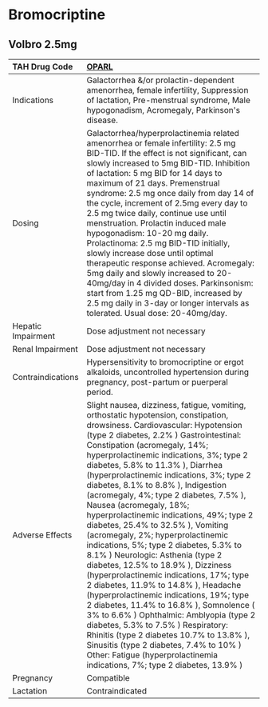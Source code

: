 # Bromocriptine

## Volbro 2.5mg

| TAH Drug Code      | [OPARL](https://www.tahsda.org.tw/drugs/hissearch.php?drug_code=OPARL)                                                                                                                                                                                                                                                                                                                                                                                                                                                                                                                                                                                                                                                                                                                                                                                                                                                                                                                                                                                                                                         |
|:-------------------|:---------------------------------------------------------------------------------------------------------------------------------------------------------------------------------------------------------------------------------------------------------------------------------------------------------------------------------------------------------------------------------------------------------------------------------------------------------------------------------------------------------------------------------------------------------------------------------------------------------------------------------------------------------------------------------------------------------------------------------------------------------------------------------------------------------------------------------------------------------------------------------------------------------------------------------------------------------------------------------------------------------------------------------------------------------------------------------------------------------------|
| Indications        | Galactorrhea &/or prolactin-dependent amenorrhea, female infertility, Suppression of lactation, Pre-menstrual syndrome, Male hypogonadism, Acromegaly, Parkinson's disease.                                                                                                                                                                                                                                                                                                                                                                                                                                                                                                                                                                                                                                                                                                                                                                                                                                                                                                                                    |
| Dosing             | Galactorrhea/hyperprolactinemia related amenorrhea or female infertility: 2.5 mg BID-TID. If the effect is not significant, can slowly increased to 5mg BID-TID. Inhibition of lactation: 5 mg BID for 14 days to maximum of 21 days. Premenstrual syndrome: 2.5 mg once daily from day 14 of the cycle, increment of 2.5mg every day to 2.5 mg twice daily, continue use until menstruation. Prolactin induced male hypogonadism: 10-20 mg daily. Prolactinoma: 2.5 mg BID-TID initially, slowly increase dose until optimal therapeutic response achieved. Acromegaly: 5mg daily and slowly increased to 20-40mg/day in 4 divided doses. Parkinsonism: start from 1.25 mg QD-BID, increased by 2.5 mg daily in 3-day or longer intervals as tolerated. Usual dose: 20-40mg/day.                                                                                                                                                                                                                                                                                                                              |
| Hepatic Impairment | Dose adjustment not necessary                                                                                                                                                                                                                                                                                                                                                                                                                                                                                                                                                                                                                                                                                                                                                                                                                                                                                                                                                                                                                                                                                  |
| Renal Impairment   | Dose adjustment not necessary                                                                                                                                                                                                                                                                                                                                                                                                                                                                                                                                                                                                                                                                                                                                                                                                                                                                                                                                                                                                                                                                                  |
| Contraindications  | Hypersensitivity to bromocriptine or ergot alkaloids, uncontrolled hypertension during pregnancy, post-partum or puerperal period.                                                                                                                                                                                                                                                                                                                                                                                                                                                                                                                                                                                                                                                                                                                                                                                                                                                                                                                                                                             |
| Adverse Effects    | Slight nausea, dizziness, fatigue, vomiting, orthostatic hypotension, constipation, drowsiness. Cardiovascular: Hypotension (type 2 diabetes, 2.2% ) Gastrointestinal: Constipation (acromegaly, 14%; hyperprolactinemic indications, 3%; type 2 diabetes, 5.8% to 11.3% ), Diarrhea (hyperprolactinemic indications, 3%; type 2 diabetes, 8.1% to 8.8% ), Indigestion (acromegaly, 4%; type 2 diabetes, 7.5% ), Nausea (acromegaly, 18%; hyperprolactinemic indications, 49%; type 2 diabetes, 25.4% to 32.5% ), Vomiting (acromegaly, 2%; hyperprolactinemic indications, 5%; type 2 diabetes, 5.3% to 8.1% ) Neurologic: Asthenia (type 2 diabetes, 12.5% to 18.9% ), Dizziness (hyperprolactinemic indications, 17%; type 2 diabetes, 11.9% to 14.8% ), Headache (hyperprolactinemic indications, 19%; type 2 diabetes, 11.4% to 16.8% ), Somnolence ( 3% to 6.6% ) Ophthalmic: Amblyopia (type 2 diabetes, 5.3% to 7.5% ) Respiratory: Rhinitis (type 2 diabetes 10.7% to 13.8% ), Sinusitis (type 2 diabetes, 7.4% to 10% ) Other: Fatigue (hyperprolactinemia indications, 7%; type 2 diabetes, 13.9% ) |
| Pregnancy          | Compatible                                                                                                                                                                                                                                                                                                                                                                                                                                                                                                                                                                                                                                                                                                                                                                                                                                                                                                                                                                                                                                                                                                     |
| Lactation          | Contraindicated                                                                                                                                                                                                                                                                                                                                                                                                                                                                                                                                                                                                                                                                                                                                                                                                                                                                                                                                                                                                                                                                                                |

